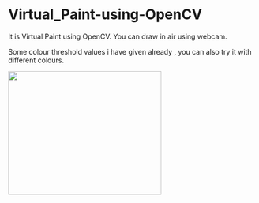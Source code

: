 # Virtual_Paint-using-OpenCV
It is Virtual Paint using OpenCV. You can draw in air using webcam.

Some colour threshold values i have given already , you can also try it with different colours.



<img src="https://github.com/akshitagupta15june/Virtual_Paint-using-OpenCV/blob/master/Screenshot_2020-10-28-10-52-44-094_com.google.android.googlequicksearchbox~2.jpg" width="310px" height="250px">

